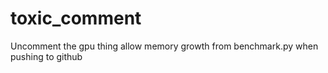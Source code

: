 # toxic_comment
Uncomment the gpu thing allow memory growth from benchmark.py when pushing to github
